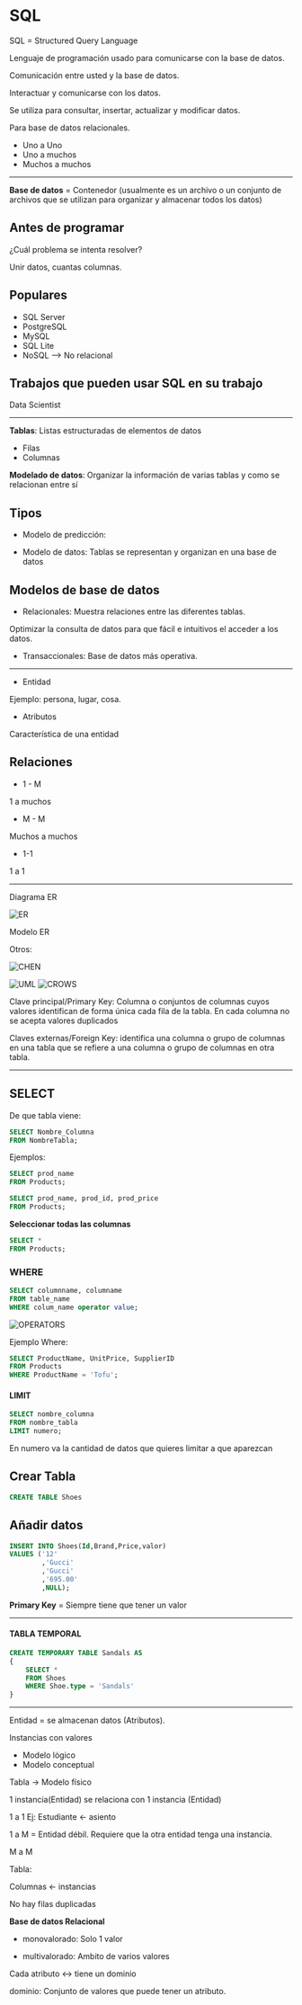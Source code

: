 # SQL

SQL = Structured Query Language

Lenguaje de programación usado para comunicarse con la base de datos.

Comunicación entre usted y la base de datos.

Interactuar y comunicarse con los datos.

Se utiliza para consultar, insertar, actualizar y modificar datos.

Para base de datos relacionales.

* Uno a Uno
* Uno a muchos
* Muchos a muchos

---

**Base de datos** = Contenedor (usualmente es un archivo o un conjunto de archivos que se utilizan para organizar y almacenar todos los datos)

Antes de programar
--

¿Cuál problema se intenta resolver?

Unir datos, cuantas columnas.

Populares
--

- SQL Server
- PostgreSQL
- MySQL
- SQL Lite
- NoSQL --> No relacional

Trabajos que pueden usar SQL en su trabajo
--

Data Scientist


---

**Tablas**: Listas estructuradas de elementos de datos

- Filas
- Columnas

**Modelado de datos**: Organizar la información de varias tablas y como se relacionan entre sí

Tipos
--
- Modelo de predicción:

- Modelo de datos: Tablas se representan y organizan en una base de datos

Modelos de base de datos
--

- Relacionales: Muestra relaciones entre las diferentes tablas. 

Optimizar la consulta de datos para que fácil e intuitivos el acceder a los datos.

- Transaccionales: Base de datos más operativa.

---

- Entidad

Ejemplo: persona, lugar, cosa.

- Atributos

Característica de una entidad

Relaciones
--

- 1 - M

1 a muchos

- M - M

Muchos a muchos

- 1-1

1 a 1

---

Diagrama ER

![ER](ER.png "ER Diagram")

Modelo ER

Otros:

![CHEN](chen.png "Chen Notation")

![UML](UML.png "UML")
![CROWS](CROWS.png "Crow's Foot Notation")

Clave principal/Primary Key: Columna o conjuntos de columnas cuyos valores identifican de forma única cada fila de la tabla. En cada columna no se acepta valores duplicados

Claves externas/Foreign Key: identifica una columna o grupo de columnas en una tabla que se refiere a una columna o grupo de columnas en otra tabla.




---

## SELECT

De que tabla viene:

```SQL
SELECT Nombre_Columna
FROM NombreTabla;
```
Ejemplos:

```SQL
SELECT prod_name
FROM Products;
```

```SQL
SELECT prod_name, prod_id, prod_price
FROM Products;
```

**Seleccionar todas las columnas**

```SQL
SELECT *
FROM Products;
```

### WHERE

```SQL
SELECT columnname, columname
FROM table_name
WHERE colum_name operator value;
```

![OPERATORS](operator.png "Operators")


Ejemplo Where:

```SQL
SELECT ProductName, UnitPrice, SupplierID
FROM Products
WHERE ProductName = 'Tofu';
```

#### LIMIT

```SQL
SELECT nombre_columna
FROM nombre_tabla
LIMIT numero;
```
En numero va la cantidad de datos que quieres limitar a que aparezcan

Crear Tabla
--

```SQL
CREATE TABLE Shoes
```

Añadir datos
--

```SQL
INSERT INTO Shoes(Id,Brand,Price,valor)
VALUES ('12'
        ,'Gucci'
        ,'Gucci'
        ,'695.00'
        ,NULL);
```
**Primary Key** = Siempre tiene que tener un valor

---

#### TABLA TEMPORAL

```SQL
CREATE TEMPORARY TABLE Sandals AS 
{
    SELECT *
    FROM Shoes
    WHERE Shoe.type = 'Sandals'
}
```

---

Entidad = se almacenan datos (Atributos).

Instancias con valores 

- Modelo lógico
- Modelo conceptual

Tabla -> Modelo físico

1 instancia(Entidad) se relaciona con 1 instancia (Entidad)

1 a 1 Ej: Estudiante <- asiento

1 a M = Entidad débil. Requiere que la otra entidad tenga una instancia.

M a M

Tabla:

Columnas <- instancias

No hay filas duplicadas

**Base de datos Relacional**

- monovalorado: Solo 1 valor

- multivalorado: Ambito de varios valores

Cada atributo <-> tiene un dominio

dominio: Conjunto de valores que puede tener un atributo.
